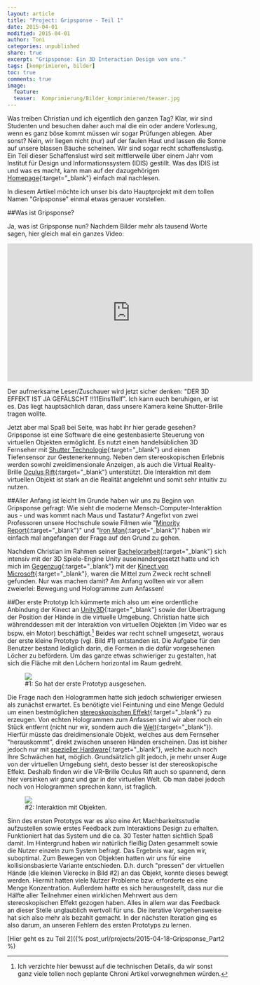 ```yaml
---
layout: article
title: "Project: Gripsponse - Teil 1"
date: 2015-04-01
modified: 2015-04-01
author: Toni
categories: unpublished
share: true
excerpt: "Gripsponse: Ein 3D Interaction Design von uns."
tags: [komprimieren, bilder]
toc: true
comments: true
image:
  feature: 
  teaser:  Komprimierung/Bilder_komprimieren/teaser.jpg
---
```


Was treiben Christian und ich eigentlich den ganzen Tag? Klar, wir sind Studenten und besuchen daher auch mal die ein oder andere Vorlesung, wenn es ganz böse kommt müssen wir sogar Prüfungen ablegen. Aber sonst? Nein, wir liegen nicht (nur) auf der faulen Haut und lassen die Sonne auf unsere blassen Bäuche scheinen. Wir sind sogar recht schaffenslustig. Ein Teil dieser Schaffenslust wird seit mittlerweile über einem Jahr vom Institut für Design und Informationssystem (IDIS) gestillt. Was das IDIS ist und was es macht, kann man auf der dazugehörigen [Homepage](http://idis.fhws.de){:target="_blank"} einfach mal nachlesen. 

In diesem Artikel möchte ich unser bis dato Hauptprojekt mit dem tollen Namen "Gripsponse" einmal etwas genauer vorstellen. 

##Was ist Gripsponse?

Ja, was ist Gripsponse nun? Nachdem Bilder mehr als tausend Worte sagen, hier gleich mal ein ganzes Video:

<iframe width="560" height="315" src="https://www.youtube.com/embed/4YlQ7xFUFmA" frameborder="0" allowfullscreen></iframe>

Der aufmerksame Leser/Zuschauer wird jetzt sicher denken: "DER 3D EFFEKT IST JA GEFÄLSCHT !!11Eins11elf". Ich kann euch beruhigen, er ist es. Das liegt hauptsächlich daran, dass unsere Kamera keine Shutter-Brille tragen wollte. 

Jetzt aber mal Spaß bei Seite, was habt ihr hier gerade gesehen? Gripsponse ist eine Software die eine gestenbasierte Steuerung von virtuellen Objekten ermöglicht. Es nutzt einen handelsüblichen 3D Fernseher mit [Shutter Technologie](http://www.hitec-handel.de/hitec-08/Online-Plus/pdf_pics/Samsung_Infografik3_ActiveShutterSystem_mitFliesstext.jpg){:target="_blank"} und einen Tiefensensor zur Gestenerkennung. Neben dem stereoskopischen Erlebnis werden sowohl zweidimensionale Anzeigen, als auch die Virtual Reality-Brille [Oculus Rift](https://www.youtube.com/watch?v=hZ8Xj_I3aNU){:target="_blank"} unterstützt. Die Interaktion mit dem virtuellen Objekt ist stark an die Realität angelehnt und somit sehr intuitiv zu nutzen.

##Aller Anfang ist leicht
Im Grunde haben wir uns zu Beginn von Gripsponse gefragt: Wie sieht die moderne Mensch-Computer-Interaktion aus - und was kommt nach Maus und Tastatur? Angefixt von zwei Professoren unsere Hochschule sowie Filmen wie "[Minority Report](https://www.youtube.com/watch?v=yzilZ33mk44){:target="_blank"}" und "[Iron Man](https://www.youtube.com/watch?v=_VFFLVyOEuc){:target="_blank"}" haben wir einfach mal angefangen der Frage auf den Grund zu gehen. 

Nachdem Christian im Rahmen seiner [Bachelorarbeit](http://petry-christian.de/volume_rendering/){:target="_blank"} sich intensiv mit der 3D Spiele-Engine Unity auseinandergesetzt hatte und ich mich im [Gegenzug](https://www.researchgate.net/profile/Toni_Fetzer/publications){:target="_blank"} mit der [Kinect von Microsoft](https://www.youtube.com/watch?v=oOCMr0D7BqY){:target="_blank"}, waren die Mittel zum Zweck recht schnell gefunden. Nur was machen damit? Am Anfang wollten wir vor allem zweierlei: Bewegung und Hologramme zum Anfassen! 

##Der erste Prototyp
Ich kümmerte mich also um eine ordentliche Anbindung der Kinect an [Unity3D](https://unity3d.com/){:target="_blank"} sowie der Übertragung der Position der Hände in die virtuelle Umgebung. Christian hatte sich währenddessen mit der Interaktion von virtuellen Objekten (im Video war es bspw. ein Motor) beschäftigt.[^1] Beides war recht schnell umgesetzt, woraus der erste kleine Prototyp (vgl. Bild #1) entstanden ist. Die Aufgabe für den Benutzer bestand lediglich darin, die Formen in die dafür vorgesehenen Löcher zu befördern. Um das ganze etwas schwieriger zu gestalten, hat sich die Fläche mit den Löchern horizontal im Raum gedreht. 

<figure>
	<a href="{{ site.url }}/images/projects/Gripsponse_1/prototyp_1.png">
		<img src="{{ site.url }}/images/projects/Gripsponse_1/prototyp_1.png" />
	</a>
	<figcaption>
		#1: So hat der erste Prototyp ausgesehen.
	</figcaption>
</figure>

Die Frage nach den Hologrammen hatte sich jedoch schwieriger erwiesen als zunächst erwartet. Es benötigte viel Feintuning und eine Menge Geduld um einen bestmöglichen [stereoskopischen Effekt](http://www.spektrum.de/lexikon/geowissenschaften/stereoskopischer-effekt/15673){:target="_blank"} zu erzeugen. Von echten Hologrammen zum Anfassen sind wir aber noch ein Stück entfernt (nicht nur wir, sondern auch die [Welt](http://obm.media.mit.edu/wp-content/uploads/sites/10/2012/09/barabasdissertation1-21-14a.pdf){:target="_blank"}). Hierfür müsste das dreidimensionale Objekt, welches aus dem Fernseher "herauskommt", direkt zwischen unseren Händen erscheinen. Das ist bisher jedoch nur mit [spezieller Hardware](https://www.youtube.com/watch?v=k8trP3V-tqE){:target="_blank"}, welche auch noch Ihre Schwächen hat, möglich. Grundsätzlich gilt jedoch, je mehr unser Auge von der virtuellen Umgebung sieht, desto besser ist der stereoskopische Effekt. Deshalb finden wir die VR-Brille Oculus Rift auch so spannend, denn hier versinken wir ganz und gar in der virtuellen Welt. Ob man dabei jedoch noch von Hologrammen sprechen kann, ist fraglich.

<figure>
	<a href="{{ site.url }}/images/projects/Gripsponse_1/interaction_1.png">
		<img src="{{ site.url }}/images/projects/Gripsponse_1/interaction_1.png" />
	</a>
	<figcaption>
		#2: Interaktion mit Objekten.
	</figcaption>
</figure>

Sinn des ersten Prototyps war es also eine Art Machbarkeitsstudie aufzustellen sowie erstes Feedback zum Interaktions Design zu erhalten. Funktioniert hat das System und die ca. 30 Tester hatten sichtlich Spaß damit. Im Hintergrund haben wir natürlich fleißig Daten gesammelt sowie die Nutzer einzeln zum System befragt. Das Ergebnis war, sagen wir, suboptimal. Zum Bewegen von Objekten hatten wir uns für eine kollisionsbasierte Variante entschieden. D.h. durch "pressen" der virtuellen Hände (die kleinen Vierecke in Bild #2) an das Objekt, konnte dieses bewegt werden. Hiermit hatten viele Nutzer Probleme bzw. erforderte es eine Menge Konzentration. Außerdem hatte es sich herausgestellt, dass nur die Hälfte aller Teilnehmer einen wirklichen Mehrwert aus dem stereoskopischen Effekt gezogen haben. Alles in allem war das Feedback an dieser Stelle unglaublich wertvoll für uns. Die iterative Vorgehensweise hat sich also mehr als bezahlt gemacht. In der nächsten Iteration ging es also darum, an unseren Fehlern des ersten Prototyps zu lernen.

[Hier geht es zu Teil 2]({% post_url/projects/2015-04-18-Gripsponse_Part2 %)

[^1]: Ich verzichte hier bewusst auf die technischen Details, da wir sonst ganz viele tollen noch geplante Chroni Artikel vorwegnehmen würden.



